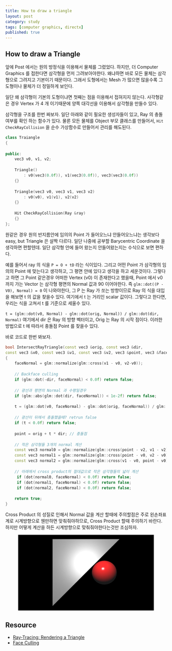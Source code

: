 ```yaml
---
title: How to draw a triangle
layout: post
category: study
tags: [computer graphics, directx]
published: true
---
```


## How to draw a Triangle

앞에 Post 에서는 원의 방정식을 이용해서 물체를 그렸었다. 하지만, 더 Computer Graphics 를 접한다면 삼각형을 먼저 그려보아야한다. 왜냐하면 바로 모든 물체는 삼각형으로 그려지고 기본이기 때문이다. 그래서 도형에서는 Mesh 가 많으면 많을수록 그 도형이나 물체가 더 정밀하게 보인다.

일단 왜 삼각형이 기본의 도형이냐면 첫째는 점을 이용해서 접혀지지 않는다. 사각형같은 경우 Vertex 가 4 개 이기때문에 양쪽 대각선을 이용해서 삼각형을 만들수 있다.

삼각형을 구조를 한번 짜보자. 일단 아래와 같이 필요한 생성자들이 있고, Ray 의 충돌 여부를 확인 하는 함수가 있다. 물론 모든 물체를 Object 부모 클래스를 만들어서, `Hit CheckRayCollision` 을 순수 가상함수로 만들어서 관리를 해도된다.

```c++
class Traiangle
{

public:
    vec3 v0, v1, v2;

    Triangle()
        : v0(vec3(0.0f)), v1(vec3(0.0f)), vec3(vec3(0.0f))
    {}
    
    Triangle(vec3 v0, vec3 v1, vec3 v2)
        : v0(v0), v1(v1), v2(v2)
    {}

    Hit CheckRayCollision(Ray &ray)
    {}
};
```

원같은 경우 원의 반지름안에 임의의 Point 가 들어오느냐 안들어오느냐는 생각보다 easy, but Triangle 은 살짝 다르다. 일단 나중에 공부할 Barycentric Coordinate 을 생각하면 편할텐데. 일단 삼각형 안에 들어 왔는지 안들어왔는지는 수식으로 보면 편하다. 

예를 들어서 ray 의 식을 `P = O + tD` 라는 식이있다. 그리고 어떤 Point 가 삼각형의 임의의 Point 에 맞는다고 생각하고, 그 평면 안에 있다고 생각을 하고 세운것이다. 그렇다고 하면 그 Point 같은경우 어떠한 Vertex (v0) 이 존재한다고 했을때, Point 에서 v0 까지 가는 Vector 는 삼각형 평면의 Normal 값과 90 이어야한다. 즉 `glm::dot((P - V0), Normal) = 0` 이 나와야한다, 그 P 는 Ray 가 쏘는 방향이므로 Ray 의 식을 대입을 해보면 t 의 값을 찾을수 있다. 여기에서 t 는 거리인 scalar 값이다. 그렇다고 한다면, 우리는 식을 고쳐서 t 를 기준으로 세울수 있다.

`t = (glm::dot(v0, Normal) - glm::dot(orig, Normal)) / glm::dot(dir, Normal)` 여기에서 dir 은 Ray 의 방향 벡터이고, Orig 는 Ray 의 시작 점이다.
이러한 방법으로 t 에 따라서 충돌점 Point 를 찾을수 있다.

바로 코드로 한번 봐보자.

```c++
bool IntersectRayTriangle(const vec3 &orig, const vec3 &dir,
const vec3 &v0, const vec3 &v1, const vec3 &v2, vec3 &point, vec3 &faceNormal, float &t, float &u, float &v)
{
    faceNormal = glm::normalize(glm::cross(v1 - v0, v2-v0));
	
    // Backface culling
	if (glm::dot(-dir, faceNormal) < 0.0f) return false;
	
    // 광선과 평면의 Normal 과 수평일경우
    if (glm::abs(glm::dot(dir, faceNormal)) < 1e-2f) return false;

	t = (glm::dot(v0, faceNormal) - glm::dot(orig, faceNormal)) / glm::dot(dir, faceNormal);
	
    // 광선이 뒤에서 충돌했을때? retrun false
    if (t < 0.0f) return false;
	
    point = orig + t * dir; // 충돌점

	// 작은 삼각형들 3개의 normal 계산
	const vec3 normal0 = glm::normalize(glm::cross(point - v2, v1 - v2));
	const vec3 normal1 = glm::normalize(glm::cross(point - v0, v2 - v0));
	const vec3 normal2 = glm::normalize(glm::cross(v1 - v0, point - v0));

	// 아래에서 cross product의 절대값으로 작은 삼각형들의 넓이 계산
	 if (dot(normal0, faceNormal) < 0.0f) return false;
	 if (dot(normal1, faceNormal) < 0.0f) return false;
	 if (dot(normal2, faceNormal) < 0.0f) return false;

	return true;
}
```

Cross Product 의 성질로 인해서 Normal 값을 계산 할때에 주의할점은 주로 왼손좌표계로 시계방향으로 웬만하면 맞춰줘야하므로, Cross Product 할때 주의하기 바란다. 하지만 어떻게 계산을 하든 시계방향으로 맞춰줘야한다는것만 조심하자.

<figure>
  <img src = "../../../assets/img/photo/4-27-2023/sphere_triangle.JPG">
</figure>

## Resource
- [Ray-Tracing: Rendering a Triangle](https://www.scratchapixel.com/lessons/3d-basic-rendering/ray-tracing-rendering-a-triangle/ray-triangle-intersection-geometric-solution.html)
- [Face Culling](https://www.khronos.org/opengl/wiki/Face_Culling#:~:text=Given%20an%20ordering%20of%20the,clockwise%20around%20the%20triangle's%20center.)